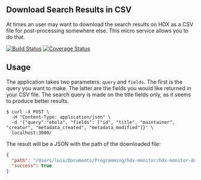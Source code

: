## Download Search Results in CSV
At times an user may want to download the search results on HDX as a CSV file for post-processing somewhere else. This micro service allows you to do that.

[![Build Status](https://travis-ci.org/luiscape/hdx-monitor-download-search.svg)](https://travis-ci.org/luiscape/hdx-monitor-download-search) [![Coverage Status](https://coveralls.io/repos/luiscape/hdx-monitor-download-search/badge.svg?branch=master&service=github)](https://coveralls.io/github/luiscape/hdx-monitor-download-search?branch=master)

## Usage
The application takes two parameters: `query` and `fields`. The first is the query you want to make. The latter are the fields you would like returned in your CSV file. The search query is made on the title fields only, as it seems to produce better results.

```shell
$ curl -X POST \
  -H "Content-Type: application/json" \
  -d '{"query":"ebola", "fields": ["id", "title", "maintainer", "creator", "metadata_created", "metadata_modified"]}' \
  localhost:3000/
```

The result will be a JSON with the path of the downloaded file:
```json
{
  "path": "/Users/luis/Documents/Programming/hdx-monitor/hdx-monitor-download-search/data/output.csv",
  "success": true
}
```
